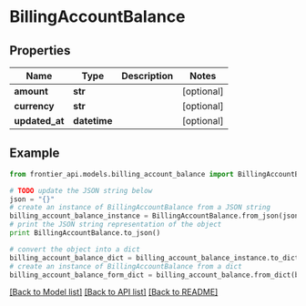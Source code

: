 # BillingAccountBalance


## Properties
Name | Type | Description | Notes
------------ | ------------- | ------------- | -------------
**amount** | **str** |  | [optional] 
**currency** | **str** |  | [optional] 
**updated_at** | **datetime** |  | [optional] 

## Example

```python
from frontier_api.models.billing_account_balance import BillingAccountBalance

# TODO update the JSON string below
json = "{}"
# create an instance of BillingAccountBalance from a JSON string
billing_account_balance_instance = BillingAccountBalance.from_json(json)
# print the JSON string representation of the object
print BillingAccountBalance.to_json()

# convert the object into a dict
billing_account_balance_dict = billing_account_balance_instance.to_dict()
# create an instance of BillingAccountBalance from a dict
billing_account_balance_form_dict = billing_account_balance.from_dict(billing_account_balance_dict)
```
[[Back to Model list]](../README.md#documentation-for-models) [[Back to API list]](../README.md#documentation-for-api-endpoints) [[Back to README]](../README.md)


